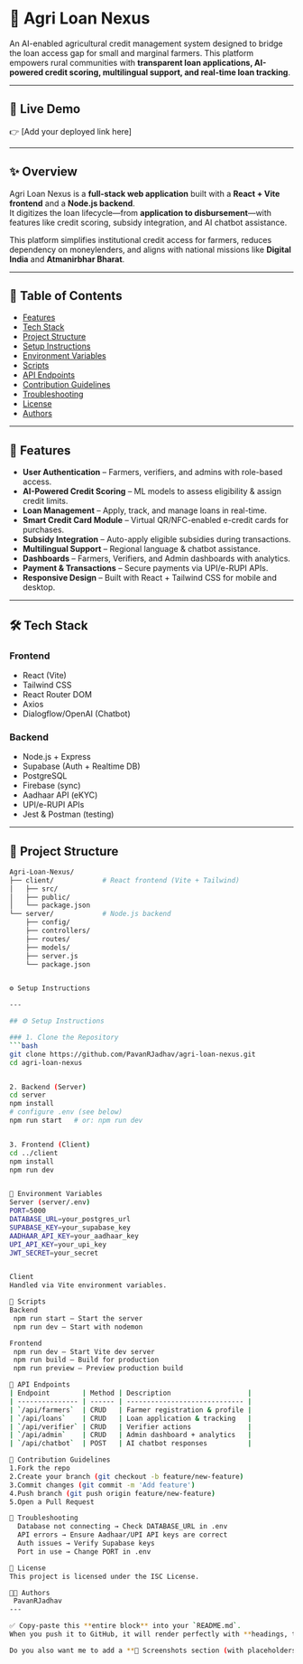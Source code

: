 # 🌱 Agri Loan Nexus  

An AI-enabled agricultural credit management system designed to bridge the loan access gap for small and marginal farmers. This platform empowers rural communities with **transparent loan applications, AI-powered credit scoring, multilingual support, and real-time loan tracking**.  

---

## 🚀 Live Demo  
👉 [Add your deployed link here]  

---

## ✨ Overview  

Agri Loan Nexus is a **full-stack web application** built with a **React + Vite frontend** and a **Node.js backend**.  
It digitizes the loan lifecycle—from **application to disbursement**—with features like credit scoring, subsidy integration, and AI chatbot assistance.  

This platform simplifies institutional credit access for farmers, reduces dependency on moneylenders, and aligns with national missions like **Digital India** and **Atmanirbhar Bharat**.  

---

## 📑 Table of Contents  
- [Features](#-features)  
- [Tech Stack](#-tech-stack)  
- [Project Structure](#-project-structure)  
- [Setup Instructions](#-setup-instructions)  
- [Environment Variables](#-environment-variables)  
- [Scripts](#-scripts)  
- [API Endpoints](#-api-endpoints)  
- [Contribution Guidelines](#-contribution-guidelines)  
- [Troubleshooting](#-troubleshooting)  
- [License](#-license)  
- [Authors](#-authors)  

---

## 🔑 Features  
- **User Authentication** – Farmers, verifiers, and admins with role-based access.  
- **AI-Powered Credit Scoring** – ML models to assess eligibility & assign credit limits.  
- **Loan Management** – Apply, track, and manage loans in real-time.  
- **Smart Credit Card Module** – Virtual QR/NFC-enabled e-credit cards for purchases.  
- **Subsidy Integration** – Auto-apply eligible subsidies during transactions.  
- **Multilingual Support** – Regional language & chatbot assistance.  
- **Dashboards** – Farmers, Verifiers, and Admin dashboards with analytics.  
- **Payment & Transactions** – Secure payments via UPI/e-RUPI APIs.  
- **Responsive Design** – Built with React + Tailwind CSS for mobile and desktop.  

---

## 🛠️ Tech Stack  

### Frontend  
- React (Vite)  
- Tailwind CSS  
- React Router DOM  
- Axios  
- Dialogflow/OpenAI (Chatbot)  

### Backend  
- Node.js + Express  
- Supabase (Auth + Realtime DB)  
- PostgreSQL  
- Firebase (sync)  
- Aadhaar API (eKYC)  
- UPI/e-RUPI APIs  
- Jest & Postman (testing)  

---

## 📂 Project Structure  

```bash
Agri-Loan-Nexus/
├── client/            # React frontend (Vite + Tailwind)
│   ├── src/
│   ├── public/
│   └── package.json
└── server/            # Node.js backend
    ├── config/
    ├── controllers/
    ├── routes/
    ├── models/
    ├── server.js
    └── package.json


⚙️ Setup Instructions

---

## ⚙️ Setup Instructions  

### 1. Clone the Repository  
```bash
git clone https://github.com/PavanRJadhav/agri-loan-nexus.git
cd agri-loan-nexus


2. Backend (Server)
cd server
npm install
# configure .env (see below)
npm run start   # or: npm run dev


3. Frontend (Client)
cd ../client
npm install
npm run dev


🔐 Environment Variables
Server (server/.env)
PORT=5000
DATABASE_URL=your_postgres_url
SUPABASE_KEY=your_supabase_key
AADHAAR_API_KEY=your_aadhaar_key
UPI_API_KEY=your_upi_key
JWT_SECRET=your_secret


Client
Handled via Vite environment variables.

📜 Scripts
Backend
 npm run start – Start the server
 npm run dev – Start with nodemon

Frontend
 npm run dev – Start Vite dev server
 npm run build – Build for production
 npm run preview – Preview production build

📡 API Endpoints
| Endpoint        | Method | Description                   |
| --------------- | ------ | ----------------------------- |
| `/api/farmers`  | CRUD   | Farmer registration & profile |
| `/api/loans`    | CRUD   | Loan application & tracking   |
| `/api/verifier` | CRUD   | Verifier actions              |
| `/api/admin`    | CRUD   | Admin dashboard + analytics   |
| `/api/chatbot`  | POST   | AI chatbot responses          |

🤝 Contribution Guidelines
1.Fork the repo
2.Create your branch (git checkout -b feature/new-feature)
3.Commit changes (git commit -m 'Add feature')
4.Push branch (git push origin feature/new-feature)
5.Open a Pull Request

🐞 Troubleshooting
  Database not connecting → Check DATABASE_URL in .env
  API errors → Ensure Aadhaar/UPI API keys are correct
  Auth issues → Verify Supabase keys
  Port in use → Change PORT in .env

📜 License
This project is licensed under the ISC License.

👨‍💻 Authors
 PavanRJadhav                                                                                 
---

✅ Copy-paste this **entire block** into your `README.md`.  
When you push it to GitHub, it will render perfectly with **headings, tables, code blocks, and author section at the end**.  

Do you also want me to add a **📸 Screenshots section (with placeholders)** so you can drop in the farmer dashboard, chatbot, and admin dashboard images from your report?

